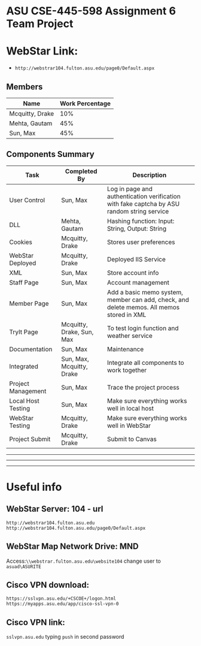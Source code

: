 # ASU CSE-445-598 Assignment 6 Team Project

# WebStar Link:
+ `http://webstrar104.fulton.asu.edu/page0/Default.aspx`

## Members

| Name           | Work Percentage |
|----------------|------------------|
| Mcquitty, Drake| 10%             |
| Mehta, Gautam  | 45%             |
| Sun, Max       | 45%             |

## Components Summary

| Task                | Completed By                           | Description                                                                 |
|---------------------|----------------------------------------|-----------------------------------------------------------------------------|
| User Control        | Sun, Max                               | Log in page and authentication verification with fake captcha by ASU random string service |
| DLL                 | Mehta, Gautam                          | Hashing function: Input: String, Output: String                             |
| Cookies             | Mcquitty, Drake                        | Stores user preferences                                                     |
| WebStar Deployed    | Mcquitty, Drake                        | Deployed IIS Service                                                        |
| XML                 | Sun, Max                               | Store account info                                                          |
| Staff Page          | Sun, Max                               | Account management                                                          |
| Member Page         | Sun, Max                               | Add a basic memo system, member can add, check, and delete memos. All memos stored in XML |
| TryIt Page          | Mcquitty, Drake, Sun, Max              | To test login function and weather service                                  |
| Documentation       | Sun, Max                               | Maintenance                                                                 |
| Integrated          | Sun, Max, Mcquitty, Drake              | Integrate all components to work together                                   |
| Project Management  | Sun, Max                               | Trace the project process                                                   |
| Local Host Testing  | Sun, Max                               | Make sure everything works well in local host                               |
| WebStar Testing     | Mcquitty, Drake                        | Make sure everything works well in WebStar                                  |
| Project Submit      | Mcquitty, Drake                        | Submit to Canvas                                                            |


---
---
---

# Useful info

## WebStar Server: 104 - url
`http://webstrar104.fulton.asu.edu`
`http://webstrar104.fulton.asu.edu/page0/Default.aspx`

## WebStar Map Network Drive: MND 
Access:`\\webstrar.fulton.asu.edu\website104`
change user to `asuad\ASURITE`

## Cisco VPN download:
`https://sslvpn.asu.edu/+CSCOE+/logon.html`
`https://myapps.asu.edu/app/cisco-ssl-vpn-0`

## Cisco VPN link:
`sslvpn.asu.edu` 
typing `push` in second password
